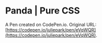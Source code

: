 # Panda | Pure CSS

A Pen created on CodePen.io. Original URL: [https://codepen.io/juliepark/pen/eVqWQR](https://codepen.io/juliepark/pen/eVqWQR).


